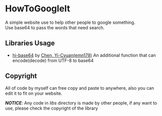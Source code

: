 # HowToGoogleIt

A simple website use to help other people to google something.  
Use base64 to pass the words that need search.

## Libraries Usage

- [hi-base64](https://github.com/emn178/hi-base64) by [Chen, Yi-Cyuan(emn178)](https://github.com/emn178)
	An additional function that can encode(decode) from UTF-8 to base64

## Copyright

All of code by myself can free copy and paste to anywhere,
 also you can edit it to fit on your website.

***NOTICE***: Any code in *libs* directory is made by other people, 
 if any want to use, please check the copyright of the library
